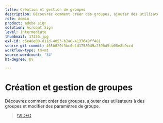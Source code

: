 ```yaml
---
title: Création et gestion de groupes
description: Découvrez comment créer des groupes, ajouter des utilisateurs à des groupes et modifier des paramètres de groupe
role: Admin
product: adobe sign
solution: Acrobat Sign
level: Intermediate
thumbnail: 17355.jpg
exl-id: c5e40e00-d11d-4853-b7a8-4137649ff481
source-git-commit: 465b620f3bc0e141758049a2390d5cb06e8b9ccd
workflow-type: tm+mt
source-wordcount: '34'
ht-degree: 0%

---
```


# Création et gestion de groupes

Découvrez comment créer des groupes, ajouter des utilisateurs à des groupes et modifier des paramètres de groupe.

>[!VIDEO](https://video.tv.adobe.com/v/344682?hidetitle=true)
